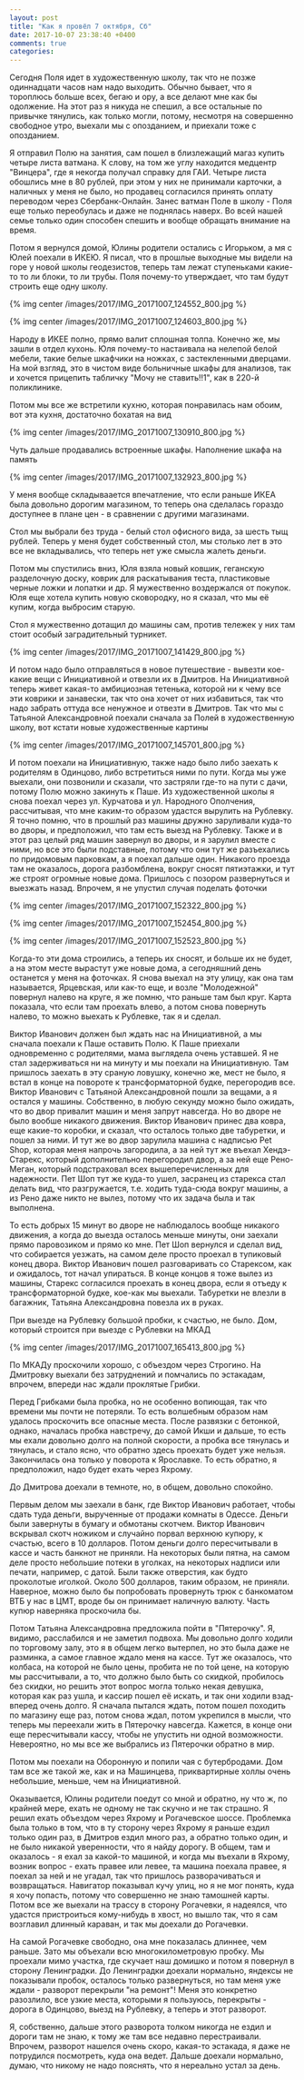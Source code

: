 ```yaml
---
layout: post
title: "Как я провёл 7 октября, Сб"
date: 2017-10-07 23:38:40 +0400
comments: true
categories: 
---
```

Сегодня Поля идет в художественную школу, так что не позже одиннадцати часов нам надо выходить. Обычно бывает, что я тороплюсь больше всех, бегаю и ору, а все делают мне как бы одолжение. На этот раз я никуда не спешил, а все остальные по привычке тянулись, как только могли, потому, несмотря на совершенно свободное утро, выехали мы с опозданием, и приехали тоже с опозданием. 

Я отправил Полю на занятия,  сам пошел в близлежащий магаз купить четыре листа ватмана. К слову, на том же углу находится медцентр "Винцера", где я некогда получал справку для ГАИ. Четыре листа обошлись мне в 80 рублей, при этом у них не принимали карточки, а наличных у меня не было, но продавец согласился принять оплату переводом через Сбербанк-Онлайн. Занес ватман Поле в школу - Поля еще только переобулась и даже не поднялась наверх. Во всей нашей семье только один способен спешить и вообще обращать внимание на время.

Потом я вернулся домой, Юлины родители остались с Игорьком, а мя с Юлей поехали в ИКЕЮ. Я писал, что в прошлые выходные мы видели на горе у новой школы геодезистов, теперь там лежат ступеньками какие-то то ли блоки, то ли трубы. Поля почему-то утверждает, что там будут строить еще одну школу.

{% img center /images/2017/IMG_20171007_124552_800.jpg %}

{% img center /images/2017/IMG_20171007_124603_800.jpg %}

Народу в ИКЕЕ полно, прямо валит сплошная толпа. Конечно же, мы зашли в отдел кухонь. Юля почему-то настаивала на нелепой белой мебели, такие белые шкафчики на ножках, с застекленными дверцами. На мой взгляд, это в чистом виде больничные шкафы для анализов, так и хочется прицепить табличку "Мочу не ставить!!1", как в 220-й поликлинике.

Потом мы все же встретили кухню, которая понравилась нам обоим, вот эта кухня, достаточно бохатая на вид

{% img center /images/2017/IMG_20171007_130910_800.jpg %}

Чуть дальше продавались встроенные шкафы. Наполнение шкафа на память

{% img center /images/2017/IMG_20171007_132923_800.jpg %}

У меня вообще складываается впечатление, что если раньше ИКЕА была довольно дорогим магазином, то теперь она сделалась гораздо доступнее в плане цен - в сравнении с другими магазинами.

Стол мы выбрали без труда - белый стол офисного вида, за шесть тыщ рублей. Теперь у меня будет собственный стол, мы столько лет в это все не вкладывались, что теперь нет уже смысла жалеть деньги.

Потом мы спустились вниз, Юля взяла новый ковшик, геганскую разделочную доску, коврик для раскатывания теста, пластиковые черные ложки и лопатки и др. Я мужественно воздержался от покупок. Юля еще хотела купить новую сковородку, но я сказал, что мы её купим, когда выбросим старую.

Стол я мужественно дотащил до машины сам, против тележек у них там стоит особый заградительный турникет.

{% img center /images/2017/IMG_20171007_141429_800.jpg %}

И потом надо было отправляться в новое путешествие - вывезти кое-какие вещи с Инициативной и отвезли их в Дмитров. На Инициативной теперь живет какая-то амбициозная тетенька, которой ни к чему все эти коврики и занавески, так что она хочет от них избавиться, так что надо забрать оттуда все ненужное и отвезти в Дмитров. Так что мы с Татьяной Александровной поехали сначала за Полей в художественную школу, вот кстати новые художественные картины

{% img center /images/2017/IMG_20171007_145701_800.jpg %}

И потом поехали на Инициативную, также надо было либо заехать к родителям в Одинцово, либо встретиться ними по пути. Когда мы уже выехали, они позвонили и сказали, что застряли где-то на пути с дачи, потому Полю можно закинуть к Паше. Из художественной школы я снова поехал через ул. Курчатова и ул. Народного Ополчения, рассчитывая, что мне каким-то образом удастся вырулить на Рублевку. Я точно помню, что в прошлый раз машины дружно заруливали куда-то во дворы, и предположил, что там есть выезд на Рублевку. Также и в этот раз целый ряд машин завернул во дворы, и я зарулил вместе с ними, но все это были подставные, потому что они тут же разъехались по придомовым парковкам, а я поехал дальше один. Никакого проезда там не оказалось, дорога разбомблена, вокруг сносят пятиэтажки, и тут же строят огромные новые дома. Пришлось с позором развернуться и выезжать назад. Впрочем, я не упустил случая поделать фоточки 

{% img center /images/2017/IMG_20171007_152322_800.jpg %}

{% img center /images/2017/IMG_20171007_152454_800.jpg %}

{% img center /images/2017/IMG_20171007_152523_800.jpg %}

Когда-то эти дома строились, а теперь их сносят, и больше их не будет, а на этом месте вырастут уже новые дома, а сегодняшний день останется у меня на фоточках. Я снова выехал на эту улицу, как она там называется, Ярцевская, или как-то еще, и возле "Молодежной" повернул налево на круге, я же помню, что раньше там был круг. Карта показала, что если там проехать влево, а потом снова повернуть налево, то можно выехать к Рублевке, так я и сделал.

Виктор Иванович должен был ждать нас на Инициативной, а мы сначала поехали к Паше оставить Полю. К Паше приехали одновременно с родителями, мама выглядела очень уставшей. Я не стал задерживаться ни на минуту и мы поехали на Инициативную. Там пришлось заехать в эту сраную ловушку, конечно же, мест не было, я встал в конце на повороте к трансформаторной будке, перегородив все. Виктор Иванович с Татьяной Александровной пошли за вещами, а я остался у машины. Собственно, в любую секунду можно было ожидать, что во двор привалит машин и меня запрут навсегда. Но во дворе не было вообше никакого движения. Виктор Иванович принес два ковра, еще какие-то коробки, и сказал, что осталось только две табуретки, и пошел за ними. И тут же во двор зарулила машина с надписью Pet Shop, которая меня напрочь загородила, а за ней тут же въехал Хендэ-Старекс, который дополнительно перегородил двор, а за ней еще Рено-Меган, который подстраховал всех вышеперечисленных для надежности. Пет Шоп тут же куда-то ушел, засранец из старекса стал делать вид, что разгружается, т.е. ходить туда-сюда вокруг машины, а из Рено даже никто не вылез, потому что их задача была и так выполнена.

То есть добрых 15 минут во дворе не наблюдалось вообще никакого движения, а когда до выезда осталось меньше минуты, они заехали прямо паровозиком и прямо ко мне. Пет Шоп вернулся и сделал вид, что собирается уезжать, на самом деле просто проехал в тупиковый конец двора. Виктор Иванович пошел разговаривать со Старексом, как и ожидалось, тот начал упираться. В конце концов я тоже вылез из машины, Старекс согласился проехать в конец двора, если я отъеду к трансформаторной будке, кое-как мы выехали. Табуретки не влезли в багажник, Татьяна Александровна повезла их в руках. 

При выезде на Рублевку большой пробки, к счастью, не было. Дом, который строится при выезде с Рублевки на МКАД

{% img center /images/2017/IMG_20171007_165413_800.jpg %}

По МКАДу проскочили хорошо, с объездом через Строгино. На Дмитровку выехали без затруднений и помчались по эстакадам, впрочем, впереди нас ждали проклятые Грибки. 

Перед Грибками была пробка, но не особенно вопиющая, так что времени мы почти не потеряли. То есть волшебным образом нам удалось проскочить все опасные места. После развязки с бетонкой, однако, началась пробка навстречу, до самой Икши и дальше, то есть мы ехали довольно долго на полной скорости, а пробка все тянулась и тянулась, и стало ясно, что обратно здесь проехать будет уже нельзя. Закончилась она только у поворота к Ярославке. То есть обратно, я предположил, надо будет ехать через Яхрому.

До Дмитрова доехали в темноте, но, в общем, довольно спокойно.

Первым делом мы заехали в банк, где Виктор Иванович работает, чтобы сдать туда деньги, вырученные от продажи комнаты в Одессе. Деньги были завернуты в бумагу и обмотаны скотчем. Виктор Иванович вскрывал скотч ножиком и случайно порвал верхнюю купюру, к счастью, всего в 10 долларов. Потом деньги долго пересчитывали в кассе и часть банкнот не приняли. На некоторых были пятна, на самом деле просто небольшие потеки в уголках, на некоторых надписи или печати, например, с датой. Были также отверстия, как будто проколотые иголкой. Около 500 долларов, таким образом, не приняли. Наверное, можно было бы попробовать провернуть трюк с банкоматом ВТБ у нас в ЦМТ, вроде бы он принимает наличную валюту. Часть купюр наверняка проскочила бы.

Потом Татьяна Александровна предложила пойти в "Пятерочку". Я, видимо, расслабился и не заметил подвоха. Мы довольно долго ходили по торговому залу, это я в общем легко вытерпел, но это была даже не разминка, а самое главное ждало меня на кассе. Тут же оказалось, что колбаса, на которой не было цены, пробита не по той цене, на которую мы рассчитывали, а то, что должно было быть со скидкой, пробилось без скидки, но решить этот вопрос могла только некая девушка, которая как раз ушла, и кассир пошел её искать, и так они ходили взад-вперед очень долго. Я сначала пытался ждать, потом пошел походить по магазину еще раз, потом снова ждал, потом укрепился в мысли, что теперь мы переехали жить в Пятерочку навсегда. Кажется, в конце они еще пересчитывали кассу, чтобы не упустить ни одной возможности. Невероятно, но мы все же выбрались из Пятерочки обратно в мир.

Потом мы поехали на Оборонную и попили чая с бутербродами. Дом там все же такой же, как и на Машинцева, приквартирные холлы очень небольшие, меньше, чем на Инициативной.

Оказывается, Юлины родители поедут со мной и обратно, ну что ж, по крайней мере, ехать не одному не так скучно и не так страшно. Я решил ехать объездом через Яхрому и Рогачевское шоссе. Проблемка была только в том, что в ту сторону через Яхрому я раньше ездил только один раз, в Дмитров ездил много раз, а обратно только один, и не было никакой уверенности, что я найду дорогу. В общем, там и оказалось - я ехал за какой-то машиной, и когда мы въехали в Яхрому, возник вопрос - ехать правее или левее, та машина поехала правее, я поехал за ней и не угадал, так что пришлось разворачиваться и возвращаться. Навигатор показывал кучу улиц, но я не мог понять, куда я хочу попасть, потому что совершенно не знаю тамошней карты. Потом все же выехали на трассу в сторону Рогачевки, я надеялся, что удастся пристроиться кому-нибудь в хвост, но вышло так, что я сам возглавил длинный караван, и так мы доехали до Рогачевки.

На самой Рогачевке свободно, она мне показалась длиннее, чем раньше. Зато мы объехали всю многокилометровую пробку. Мы проехали мимо участка, где скучает наш домишко и потом я повернул в сторону Ленинградки. До Ленинградки доехали нормально, яндексы не показывали пробок, осталось только развернуться, но там меня уже ждали - разворот перекрыли "на ремонт"! Меня это конкретно разозлило, все узкие места, которыми я пользуюсь, перекрыты - дорога в Одинцово, выезд на Рублевку, а теперь и этот разворот.

Я, собственно, дальше этого разворота толком никогда не ездил и дороги там не знаю, к тому же там все недавно перестраивали. Впрочем, разворот нашелся очень скоро, какая-то эстакада, я даже не потрудился посмотреть, куда она ведет. Дальше доехали нормально, думаю, что никому не надо пояснять, что я нереально устал за день.